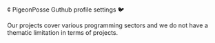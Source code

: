 ¢ PigeonPosse Guthub profile settings 🐦

Our projects cover various programming sectors and we do not have a thematic limitation in terms of projects.
